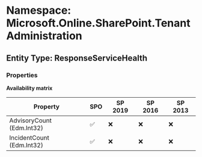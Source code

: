 # Namespace: Microsoft.Online.SharePoint.TenantAdministration

## Entity Type: ResponseServiceHealth

### Properties

**Availability matrix**

Property | SPO | SP 2019 | SP 2016 | SP 2013
----------|-----|---------|---------|--------
AdvisoryCount (Edm.Int32) | ✅ | ❌ | ❌ | ❌
IncidentCount (Edm.Int32) | ✅ | ❌ | ❌ | ❌

